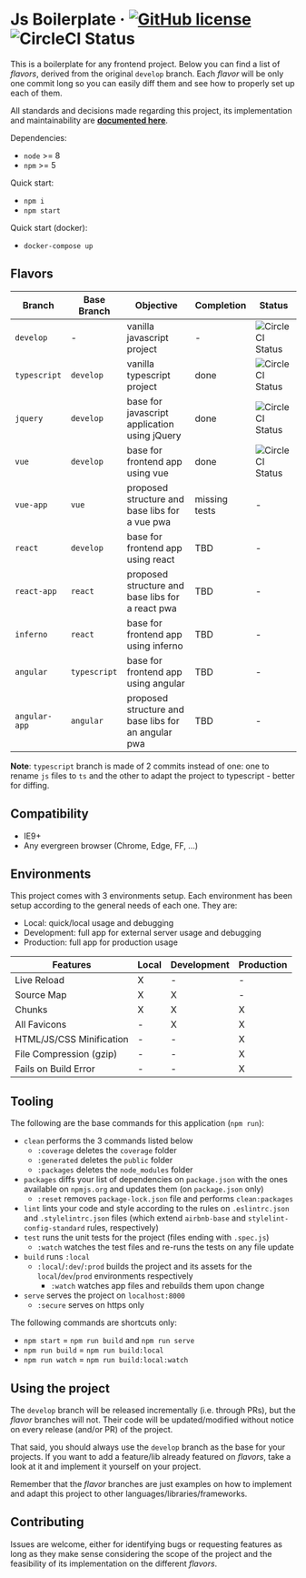 # Js Boilerplate &middot; [![GitHub license](https://img.shields.io/badge/license-MIT-blue.svg)](https://opensource.org/licenses/MIT) ![CircleCI Status](https://circleci.com/gh/tiagomapmarques/js-boilerplate.svg?style=shield&circle-token=a1853ef566db72f165f70b008b5929d5978f2bcd)
This is a boilerplate for any frontend project. Below you can find a list of
_flavors_, derived from the original `develop` branch. Each _flavor_ will be
only one commit long so you can easily diff them and see how to properly set up
each of them.

All standards and decisions made regarding this project, its implementation and
maintainability are **[documented here](STANDARDS.md)**.

Dependencies:
- `node` >= 8
- `npm` >= 5

Quick start:
- `npm i`
- `npm start`

Quick start (docker):
- `docker-compose up`

## Flavors
| Branch | Base Branch | Objective | Completion | Status |
| ------ | ------ | ------ | ------ | ------ |
| `develop` | - | vanilla javascript project | - | ![CircleCI Status](https://circleci.com/gh/tiagomapmarques/js-boilerplate.svg?style=shield&circle-token=a1853ef566db72f165f70b008b5929d5978f2bcd) |
| `typescript` | `develop` | vanilla typescript project | done | ![CircleCI Status](https://circleci.com/gh/tiagomapmarques/js-boilerplate/tree/typescript.svg?style=shield&circle-token=a1853ef566db72f165f70b008b5929d5978f2bcd) |
| `jquery` | `develop` | base for javascript application using jQuery | done | ![CircleCI Status](https://circleci.com/gh/tiagomapmarques/js-boilerplate/tree/jquery.svg?style=shield&circle-token=a1853ef566db72f165f70b008b5929d5978f2bcd) |
| `vue` | `develop` | base for frontend app using vue | done | ![CircleCI Status](https://circleci.com/gh/tiagomapmarques/js-boilerplate/tree/vue.svg?style=shield&circle-token=a1853ef566db72f165f70b008b5929d5978f2bcd) |
| `vue-app` | `vue` | proposed structure and base libs for a vue pwa | missing tests | - |
| `react` | `develop` | base for frontend app using react | TBD | - |
| `react-app` | `react` | proposed structure and base libs for a react pwa | TBD | - |
| `inferno` | `react` | base for frontend app using inferno | TBD | - |
| `angular` | `typescript` | base for frontend app using angular | TBD | - |
| `angular-app` | `angular` | proposed structure and base libs for an angular pwa | TBD | - |

**Note**: `typescript` branch is made of 2 commits instead of one: one to rename
`js` files to `ts` and the other to adapt the project to typescript - better for
diffing.

## Compatibility
- IE9+
- Any evergreen browser (Chrome, Edge, FF, ...)

## Environments
This project comes with 3 environments setup. Each environment has been setup
according to the general needs of each one. They are:
- Local: quick/local usage and debugging
- Development: full app for external server usage and debugging
- Production: full app for production usage

| Features | Local | Development | Production |
| ------ | ------ | ------ | ------ |
| Live Reload | X | - | - |
| Source Map | X | X | - |
| Chunks | X | X | X |
| All Favicons | - | X | X |
| HTML/JS/CSS Minification | - | - | X |
| File Compression (gzip) | - | - | X |
| Fails on Build Error | - | - | X |

## Tooling
The following are the base commands for this application (`npm run`):
- `clean` performs the 3 commands listed below
  - `:coverage` deletes the `coverage` folder
  - `:generated` deletes the `public` folder
  - `:packages` deletes the `node_modules` folder
- `packages` diffs your list of dependencies on `package.json` with the ones
available on `npmjs.org` and updates them (on `package.json` only)
  - `:reset` removes `package-lock.json` file and performs `clean:packages`
- `lint` lints your code and style according to the rules on `.eslintrc.json`
and `.stylelintrc.json` files (which extend `airbnb-base` and
`stylelint-config-standard` rules, respectively)
- `test` runs the unit tests for the project (files ending with `.spec.js`)
  - `:watch` watches the test files and re-runs the tests on any file update
- `build` runs `:local`
  - `:local`/`:dev`/`:prod` builds the project and its assets for the
    `local`/`dev`/`prod` environments respectively
    - `:watch` watches app files and rebuilds them upon change
- `serve` serves the project on `localhost:8000`
  - `:secure` serves on https only

The following commands are shortcuts only:
- `npm start` = `npm run build` and `npm run serve`
- `npm run build` = `npm run build:local`
- `npm run watch` = `npm run build:local:watch`

## Using the project
The `develop` branch will be released incrementally (i.e. through PRs), but the
_flavor_ branches will not. Their code will be updated/modified without
notice on every release (and/or PR) of the project.

That said, you should always use the `develop` branch as the base for your
projects. If you want to add a feature/lib already featured on _flavors_,
take a look at it and implement it yourself on your project.

Remember that the _flavor_ branches are just examples on how to implement and
adapt this project to other languages/libraries/frameworks.

## Contributing
Issues are welcome, either for identifying bugs or requesting features as long
as they make sense considering the scope of the project and the feasibility of
its implementation on the different _flavors_.
